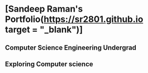 # [Sandeep Raman's Portfolio(https://sr2801.github.io target = "_blank")]
## Computer Science Engineering Undergrad
## Exploring Computer science
